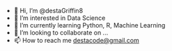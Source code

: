 - 👋 Hi, I’m @destaGriffin8
- 👀 I’m interested in Data Science
- 🌱 I’m currently learning Python, R, Machine Learning
- 💞️ I’m looking to collaborate on ...
- 📫 How to reach me destacode@gmail.com

<!---
destaGriffin8/destaGriffin8 is a ✨ special ✨ repository because its `README.md` (this file) appears on your GitHub profile.
You can click the Preview link to take a look at your changes.
--->
